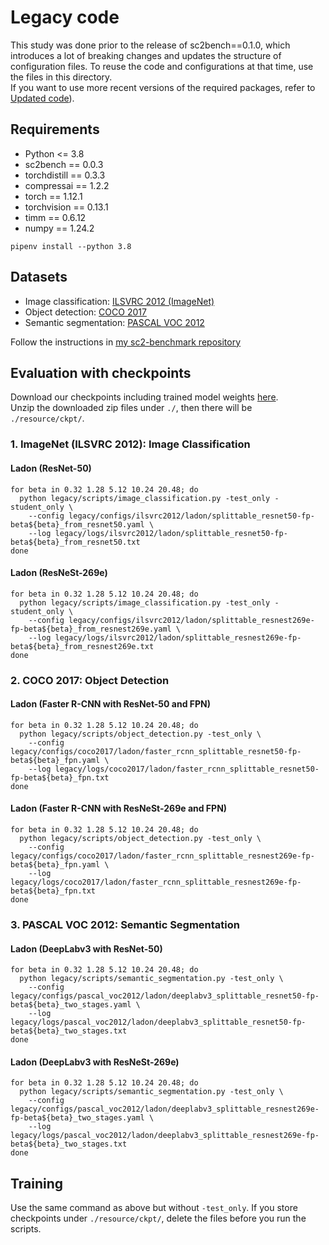 # Legacy code
This study was done prior to the release of sc2bench==0.1.0, which introduces a lot of breaking changes and updates the structure of configuration files.
To reuse the code and configurations at that time, use the files in this directory.  
If you want to use more recent versions of the required packages, refer to [Updated code](../#updated-code)).

## Requirements 
- Python <= 3.8
- sc2bench == 0.0.3
- torchdistill == 0.3.3
- compressai == 1.2.2
- torch == 1.12.1
- torchvision == 0.13.1
- timm == 0.6.12
- numpy == 1.24.2

```shell
pipenv install --python 3.8
```

## Datasets
- Image classification: [ILSVRC 2012 (ImageNet)](https://www.image-net.org/challenges/LSVRC/2012/)
- Object detection: [COCO 2017](https://cocodataset.org/#detection-2017)
- Semantic segmentation: [PASCAL VOC 2012](http://host.robots.ox.ac.uk/pascal/VOC/voc2012/)

Follow the instructions in [my sc2-benchmark repository](https://github.com/yoshitomo-matsubara/sc2-benchmark/tree/main/legacy/script#datasets)

## Evaluation with checkpoints

Download our checkpoints including trained model weights [here](https://github.com/yoshitomo-matsubara/ladon-multi-task-sc2/releases/tag/wacv2025).  
Unzip the downloaded zip files under `./`, then there will be `./resource/ckpt/`.

### 1. ImageNet (ILSVRC 2012): Image Classification

#### Ladon (ResNet-50) 
```shell
for beta in 0.32 1.28 5.12 10.24 20.48; do
  python legacy/scripts/image_classification.py -test_only -student_only \
    --config legacy/configs/ilsvrc2012/ladon/splittable_resnet50-fp-beta${beta}_from_resnet50.yaml \
    --log legacy/logs/ilsvrc2012/ladon/splittable_resnet50-fp-beta${beta}_from_resnet50.txt
done
```

#### Ladon (ResNeSt-269e) 
```shell
for beta in 0.32 1.28 5.12 10.24 20.48; do
  python legacy/scripts/image_classification.py -test_only -student_only \
    --config legacy/configs/ilsvrc2012/ladon/splittable_resnest269e-fp-beta${beta}_from_resnest269e.yaml \
    --log legacy/logs/ilsvrc2012/ladon/splittable_resnest269e-fp-beta${beta}_from_resnest269e.txt
done
```

### 2. COCO 2017: Object Detection
#### Ladon (Faster R-CNN with ResNet-50 and FPN) 
```shell
for beta in 0.32 1.28 5.12 10.24 20.48; do
  python legacy/scripts/object_detection.py -test_only \
    --config legacy/configs/coco2017/ladon/faster_rcnn_splittable_resnet50-fp-beta${beta}_fpn.yaml \
    --log legacy/logs/coco2017/ladon/faster_rcnn_splittable_resnet50-fp-beta${beta}_fpn.txt
done
```

#### Ladon (Faster R-CNN with ResNeSt-269e and FPN) 
```shell
for beta in 0.32 1.28 5.12 10.24 20.48; do
  python legacy/scripts/object_detection.py -test_only \
    --config legacy/configs/coco2017/ladon/faster_rcnn_splittable_resnest269e-fp-beta${beta}_fpn.yaml \
    --log legacy/logs/coco2017/ladon/faster_rcnn_splittable_resnest269e-fp-beta${beta}_fpn.txt
done
```

### 3. PASCAL VOC 2012: Semantic Segmentation
#### Ladon (DeepLabv3 with ResNet-50) 
```shell
for beta in 0.32 1.28 5.12 10.24 20.48; do
  python legacy/scripts/semantic_segmentation.py -test_only \
    --config legacy/configs/pascal_voc2012/ladon/deeplabv3_splittable_resnet50-fp-beta${beta}_two_stages.yaml \
    --log legacy/logs/pascal_voc2012/ladon/deeplabv3_splittable_resnet50-fp-beta${beta}_two_stages.txt
done
```

#### Ladon (DeepLabv3 with ResNeSt-269e) 
```shell
for beta in 0.32 1.28 5.12 10.24 20.48; do
  python legacy/scripts/semantic_segmentation.py -test_only \
    --config legacy/configs/pascal_voc2012/ladon/deeplabv3_splittable_resnest269e-fp-beta${beta}_two_stages.yaml \
    --log legacy/logs/pascal_voc2012/ladon/deeplabv3_splittable_resnest269e-fp-beta${beta}_two_stages.txt
done
```

## Training

Use the same command as above but without `-test_only`.
If you store checkpoints under `./resource/ckpt/`, delete the files before you run the scripts.
